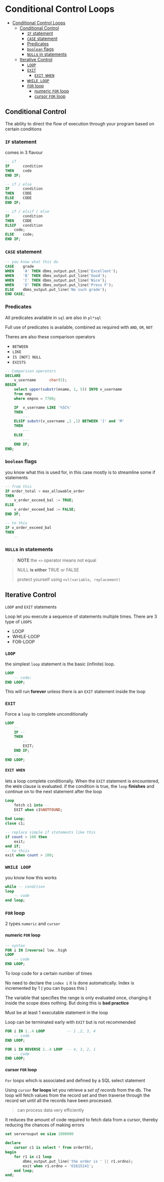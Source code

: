 # Conditional Control Loops

- [Conditional Control Loops](#conditional-control-loops)
  - [Conditional Control](#conditional-control)
    - [`IF` statement](#if-statement)
    - [`CASE` statement](#case-statement)
    - [Predicates](#predicates)
    - [`boolean` flags](#boolean-flags)
    - [`NULL`s in statements](#nulls-in-statements)
  - [Iterative Control](#iterative-control)
    - [`LOOP`](#loop)
    - [`EXIT`](#exit)
      - [`EXIT WHEN`](#exit-when)
    - [`WHILE LOOP`](#while-loop)
    - [`FOR` loop](#for-loop)
      - [numeric `FOR` loop](#numeric-for-loop)
      - [cursor `FOR` loop](#cursor-for-loop)

## Conditional Control

The ability to direct the flow of execution through your program based on certain conditions

### `IF` statement

comes in 3 flavour

```sql
-- if
IF      condition
THEN    code
END IF;

-- if / else
IF      condition
THEN    CODE
ELSE    CODE
END IF;

-- if / elsif / else
IF      condition
THEN    CODE
ELSIF   condition
    code;
ELSE    code;
END IF;
```

### `CASE` statement

```sql
-- you know what this do
CASE    grade
WHEN    'A' THEN dbms_output.put_line('Excellent');
WHEN    'B' THEN dbms_output.put_line('Good');
WHEN    'C' THEN dbms_output.put_line('Nice');
WHEN    'D' THEN dbms_output.put_line('Press F');
ELSE    dbms_output.put_line('No such grade');
END CASE;
```

### Predicates

All predicates available in `sql` are also in `pl*sql`

Full use of predicates is available, combined as required with `AND`, `OR`, `NOT`

Theres are also these comparison operators

- `BETWEEN`
- `LIKE`
- `IS [NOT] NULL`
- `EXISTS`

```sql
-- Comparison operators
DECLARE
    v_username      char(5);
BEGIN
    select upper(substr(ename, 1, 5)) INTO v_username
    from emp
    where empno = 7788;   

    IF  v_username LIKE '%SC%'
    THEN
        ---
    ELSIF substr(v_username ,1 ,1) BETWEEN 'J' and 'M'
    THEN
        ---
    ELSE
        ---
    END IF;
END;
```

### `boolean` flags

you know what this is used for, in this case mostly is to streamline some if statements

```sql
-- from this 
IF order_total > max_allowable_order
THEN
    v_order_exceed_bal := TRUE;
ELSE
    v_order_exceed_bad := FALSE;
END IF;

-- to this
IF v_order_exceed_bal
THEN
    --
```

### `NULL`s in statements

> **NOTE** the `<>` operator means not equal

> NULL **is either** TRUE or FALSE
>
> protect yourself using `nvl(variable, replacement)`

## Iterative Control

`LOOP` and `EXIT` statements

Loop let you execute a sequence of statements multiple times.
There are 3 type of `LOOPS`

- LOOP
- WHILE-LOOP
- FOR-LOOP

### `LOOP`

the simplest `loop` statement is the basic (infinite) loop.

```sql
LOOP
    -- code;
END LOOP;
```

This will run **forever** unless there is an `EXIT` statement inside the loop

### `EXIT`

Force a `loop` to complete unconditionally

```sql
LOOP
    --
    IF --
    THEN
        --
        EXIT;
    END IF;
    --
END LOOP;
```

#### `EXIT WHEN`

lets a loop complete conditionally.
When the `EXIT` statement is encountered, the `WHEN` clause is evaluated.
if the condition is true, the `loop` **finishes** and continue on to the next statement after the loop

```sql
Loop
    fetch c1 into --
    EXIT when c1%NOTFOUND;
    --
End Loop;
close c1;

-- replace simple if statements like this
if count > 100 then
    exit;
end if;
-- to thiis
exit when count > 100;
```

### `WHILE LOOP`

you know how this works

```sql
while -- condition
loop
    -- code
end loop;
```

### `FOR` loop

2 types `numeric` and `cursor`

#### numeric `FOR` loop

```sql 
-- syntax
FOR i IN [reverse] low..high
LOOP
    -- code
END LOOP;
```

To loop code for a certain number of times

No need to declare the `index i` it is done automatically. Index is incremented by 1 ( you can bypass this )

The variable that specifies the range is only evaluated once, changing it inside the scope does nothing. But doing this is **bad practice**

Must be at least 1 executable statement in the loop

Loop can be terminated early with `EXIT` but is not recommended

```sql
FOR i IN 1..4 LOOP          -- 1 ,2, 3, 4
    -- code
END LOOP;

FOR i IN REVERSE 1..4 LOOP  -- 4, 3, 2, 1
    -- code
END LOOP;
```

#### cursor `FOR` loop

`For` loops which is associated and defined by a SQL select statement

Using `cursor` **for loops** let you retrieve a *set of records* from the db.
The loop will fetch values from the record set and then traverse through the record set until all the records have been processed.

> can process data very efficiently

It reduces the amount of code required to fetch data from a cursor, thereby reducing the chances of making errors

```sql
set serverouput on size 1000000

declare
    cursor c1 is select * from ordertbl;
begin
    for r1 in c1 loop
        dbms_output.put_line('the order is ' || r1.ordno);
        exit when r1.ordno = 'O1615141';
    end loop;
end;
```